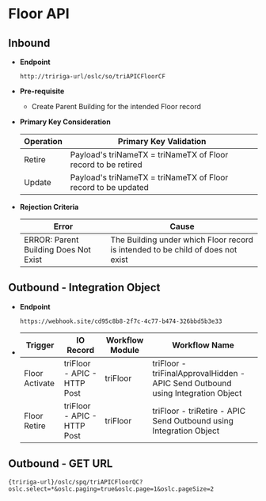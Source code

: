 # Floor API

## Inbound

- **Endpoint**
  ```
  http://tririga-url/oslc/so/triAPICFloorCF
  ```

- **Pre-requisite**
  
  - Create Parent Building for the intended Floor record

- **Primary Key Consideration**

  Operation | Primary Key Validation
  ---|---
  Retire | Payload's triNameTX = triNameTX of Floor record to be retired
  Update | Payload's triNameTX = triNameTX of Floor record to be updated
  
- **Rejection Criteria**

  Error | Cause
  ---|---
  ERROR: Parent Building Does Not Exist | The Building under which Floor record is intended to be child of does not exist


## Outbound - Integration Object

- **Endpoint**
  ```
  https://webhook.site/cd95c8b8-2f7c-4c77-b474-326bbd5b3e33
  ```
  
- Trigger | IO Record | Workflow Module | Workflow Name 
  ---|---|---|---
  Floor Activate | triFloor - APIC - HTTP Post | triFloor | triFloor - triFinalApprovalHidden - APIC Send Outbound using Integration Object 
  Floor Retire | triFloor - APIC - HTTP Post | triFloor | triFloor - triRetire - APIC Send Outbound using Integration Object 
  
## Outbound - GET URL

```
{tririga-url}/oslc/spq/triAPICFloorQC?oslc.select=*&oslc.paging=true&oslc.page=1&oslc.pageSize=2
```
  
